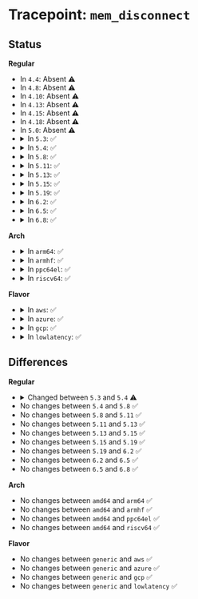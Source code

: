 # Tracepoint: <code>mem_disconnect</code>

## Status
<b>Regular</b>
<ul>
<li>
In <code>4.4</code>: Absent ⚠️
</li>
<li>
In <code>4.8</code>: Absent ⚠️
</li>
<li>
In <code>4.10</code>: Absent ⚠️
</li>
<li>
In <code>4.13</code>: Absent ⚠️
</li>
<li>
In <code>4.15</code>: Absent ⚠️
</li>
<li>
In <code>4.18</code>: Absent ⚠️
</li>
<li>
In <code>5.0</code>: Absent ⚠️
</li>
<li>
<details>
<summary>In <code>5.3</code>: ✅</summary>

Event:

```c
struct trace_event_raw_mem_disconnect {
    struct trace_entry ent;
    const struct xdp_mem_allocator *xa;
    u32 mem_id;
    u32 mem_type;
    const void *allocator;
    bool safe_to_remove;
    bool force;
    int disconnect_cnt;
    char __data[0];
};
```
Function:

```c
void trace_event_raw_event_mem_disconnect(void *__data, const struct xdp_mem_allocator *xa, bool safe_to_remove, bool force);
```
</details>
</li>
<li>
<details>
<summary>In <code>5.4</code>: ✅</summary>

Event:

```c
struct trace_event_raw_mem_disconnect {
    struct trace_entry ent;
    const struct xdp_mem_allocator *xa;
    u32 mem_id;
    u32 mem_type;
    const void *allocator;
    char __data[0];
};
```
Function:

```c
void trace_event_raw_event_mem_disconnect(void *__data, const struct xdp_mem_allocator *xa);
```
</details>
</li>
<li>
<details>
<summary>In <code>5.8</code>: ✅</summary>

Event:

```c
struct trace_event_raw_mem_disconnect {
    struct trace_entry ent;
    const struct xdp_mem_allocator *xa;
    u32 mem_id;
    u32 mem_type;
    const void *allocator;
    char __data[0];
};
```
Function:

```c
void trace_event_raw_event_mem_disconnect(void *__data, const struct xdp_mem_allocator *xa);
```
</details>
</li>
<li>
<details>
<summary>In <code>5.11</code>: ✅</summary>

Event:

```c
struct trace_event_raw_mem_disconnect {
    struct trace_entry ent;
    const struct xdp_mem_allocator *xa;
    u32 mem_id;
    u32 mem_type;
    const void *allocator;
    char __data[0];
};
```
Function:

```c
void trace_event_raw_event_mem_disconnect(void *__data, const struct xdp_mem_allocator *xa);
```
</details>
</li>
<li>
<details>
<summary>In <code>5.13</code>: ✅</summary>

Event:

```c
struct trace_event_raw_mem_disconnect {
    struct trace_entry ent;
    const struct xdp_mem_allocator *xa;
    u32 mem_id;
    u32 mem_type;
    const void *allocator;
    char __data[0];
};
```
Function:

```c
void trace_event_raw_event_mem_disconnect(void *__data, const struct xdp_mem_allocator *xa);
```
</details>
</li>
<li>
<details>
<summary>In <code>5.15</code>: ✅</summary>

Event:

```c
struct trace_event_raw_mem_disconnect {
    struct trace_entry ent;
    const struct xdp_mem_allocator *xa;
    u32 mem_id;
    u32 mem_type;
    const void *allocator;
    char __data[0];
};
```
Function:

```c
void trace_event_raw_event_mem_disconnect(void *__data, const struct xdp_mem_allocator *xa);
```
</details>
</li>
<li>
<details>
<summary>In <code>5.19</code>: ✅</summary>

Event:

```c
struct trace_event_raw_mem_disconnect {
    struct trace_entry ent;
    const struct xdp_mem_allocator *xa;
    u32 mem_id;
    u32 mem_type;
    const void *allocator;
    char __data[0];
};
```
Function:

```c
void trace_event_raw_event_mem_disconnect(void *__data, const struct xdp_mem_allocator *xa);
```
</details>
</li>
<li>
<details>
<summary>In <code>6.2</code>: ✅</summary>

Event:

```c
struct trace_event_raw_mem_disconnect {
    struct trace_entry ent;
    const struct xdp_mem_allocator *xa;
    u32 mem_id;
    u32 mem_type;
    const void *allocator;
    char __data[0];
};
```
Function:

```c
void trace_event_raw_event_mem_disconnect(void *__data, const struct xdp_mem_allocator *xa);
```
</details>
</li>
<li>
<details>
<summary>In <code>6.5</code>: ✅</summary>

Event:

```c
struct trace_event_raw_mem_disconnect {
    struct trace_entry ent;
    const struct xdp_mem_allocator *xa;
    u32 mem_id;
    u32 mem_type;
    const void *allocator;
    char __data[0];
};
```
Function:

```c
void trace_event_raw_event_mem_disconnect(void *__data, const struct xdp_mem_allocator *xa);
```
</details>
</li>
<li>
<details>
<summary>In <code>6.8</code>: ✅</summary>

Event:

```c
struct trace_event_raw_mem_disconnect {
    struct trace_entry ent;
    const struct xdp_mem_allocator *xa;
    u32 mem_id;
    u32 mem_type;
    const void *allocator;
    char __data[0];
};
```
Function:

```c
void trace_event_raw_event_mem_disconnect(void *__data, const struct xdp_mem_allocator *xa);
```
</details>
</li>
</ul>
<b>Arch</b>
<ul>
<li>
<details>
<summary>In <code>arm64</code>: ✅</summary>

Event:

```c
struct trace_event_raw_mem_disconnect {
    struct trace_entry ent;
    const struct xdp_mem_allocator *xa;
    u32 mem_id;
    u32 mem_type;
    const void *allocator;
    char __data[0];
};
```
Function:

```c
void trace_event_raw_event_mem_disconnect(void *__data, const struct xdp_mem_allocator *xa);
```
</details>
</li>
<li>
<details>
<summary>In <code>armhf</code>: ✅</summary>

Event:

```c
struct trace_event_raw_mem_disconnect {
    struct trace_entry ent;
    const struct xdp_mem_allocator *xa;
    u32 mem_id;
    u32 mem_type;
    const void *allocator;
    char __data[0];
};
```
Function:

```c
void trace_event_raw_event_mem_disconnect(void *__data, const struct xdp_mem_allocator *xa);
```
</details>
</li>
<li>
<details>
<summary>In <code>ppc64el</code>: ✅</summary>

Event:

```c
struct trace_event_raw_mem_disconnect {
    struct trace_entry ent;
    const struct xdp_mem_allocator *xa;
    u32 mem_id;
    u32 mem_type;
    const void *allocator;
    char __data[0];
};
```
Function:

```c
void trace_event_raw_event_mem_disconnect(void *__data, const struct xdp_mem_allocator *xa);
```
</details>
</li>
<li>
<details>
<summary>In <code>riscv64</code>: ✅</summary>

Event:

```c
struct trace_event_raw_mem_disconnect {
    struct trace_entry ent;
    const struct xdp_mem_allocator *xa;
    u32 mem_id;
    u32 mem_type;
    const void *allocator;
    char __data[0];
};
```
Function:

```c
void trace_event_raw_event_mem_disconnect(void *__data, const struct xdp_mem_allocator *xa);
```
</details>
</li>
</ul>
<b>Flavor</b>
<ul>
<li>
<details>
<summary>In <code>aws</code>: ✅</summary>

Event:

```c
struct trace_event_raw_mem_disconnect {
    struct trace_entry ent;
    const struct xdp_mem_allocator *xa;
    u32 mem_id;
    u32 mem_type;
    const void *allocator;
    char __data[0];
};
```
Function:

```c
void trace_event_raw_event_mem_disconnect(void *__data, const struct xdp_mem_allocator *xa);
```
</details>
</li>
<li>
<details>
<summary>In <code>azure</code>: ✅</summary>

Event:

```c
struct trace_event_raw_mem_disconnect {
    struct trace_entry ent;
    const struct xdp_mem_allocator *xa;
    u32 mem_id;
    u32 mem_type;
    const void *allocator;
    char __data[0];
};
```
Function:

```c
void trace_event_raw_event_mem_disconnect(void *__data, const struct xdp_mem_allocator *xa);
```
</details>
</li>
<li>
<details>
<summary>In <code>gcp</code>: ✅</summary>

Event:

```c
struct trace_event_raw_mem_disconnect {
    struct trace_entry ent;
    const struct xdp_mem_allocator *xa;
    u32 mem_id;
    u32 mem_type;
    const void *allocator;
    char __data[0];
};
```
Function:

```c
void trace_event_raw_event_mem_disconnect(void *__data, const struct xdp_mem_allocator *xa);
```
</details>
</li>
<li>
<details>
<summary>In <code>lowlatency</code>: ✅</summary>

Event:

```c
struct trace_event_raw_mem_disconnect {
    struct trace_entry ent;
    const struct xdp_mem_allocator *xa;
    u32 mem_id;
    u32 mem_type;
    const void *allocator;
    char __data[0];
};
```
Function:

```c
void trace_event_raw_event_mem_disconnect(void *__data, const struct xdp_mem_allocator *xa);
```
</details>
</li>
</ul>

## Differences
<b>Regular</b>
<ul>
<li>
<details>
<summary>Changed between <code>5.3</code> and <code>5.4</code> ⚠️</summary>
<ul>
<li>
<b>Event changed. </b>
</li>
<li>
<b>Field removed. </b>
<code>bool safe_to_remove</code>
</li>
<li>
<b>Field removed. </b>
<code>bool force</code>
</li>
<li>
<b>Field removed. </b>
<code>int disconnect_cnt</code>
</li>
<li>
<b>Func changed. </b>
</li>
<li>
<b>Param removed. </b>
<code>bool safe_to_remove</code>
</li>
<li>
<b>Param removed. </b>
<code>bool force</code>
</li>
</ul>
</details>
</li>
<li>
No changes between <code>5.4</code> and <code>5.8</code> ✅
</li>
<li>
No changes between <code>5.8</code> and <code>5.11</code> ✅
</li>
<li>
No changes between <code>5.11</code> and <code>5.13</code> ✅
</li>
<li>
No changes between <code>5.13</code> and <code>5.15</code> ✅
</li>
<li>
No changes between <code>5.15</code> and <code>5.19</code> ✅
</li>
<li>
No changes between <code>5.19</code> and <code>6.2</code> ✅
</li>
<li>
No changes between <code>6.2</code> and <code>6.5</code> ✅
</li>
<li>
No changes between <code>6.5</code> and <code>6.8</code> ✅
</li>
</ul>
<b>Arch</b>
<ul>
<li>
No changes between <code>amd64</code> and <code>arm64</code> ✅
</li>
<li>
No changes between <code>amd64</code> and <code>armhf</code> ✅
</li>
<li>
No changes between <code>amd64</code> and <code>ppc64el</code> ✅
</li>
<li>
No changes between <code>amd64</code> and <code>riscv64</code> ✅
</li>
</ul>
<b>Flavor</b>
<ul>
<li>
No changes between <code>generic</code> and <code>aws</code> ✅
</li>
<li>
No changes between <code>generic</code> and <code>azure</code> ✅
</li>
<li>
No changes between <code>generic</code> and <code>gcp</code> ✅
</li>
<li>
No changes between <code>generic</code> and <code>lowlatency</code> ✅
</li>
</ul>
